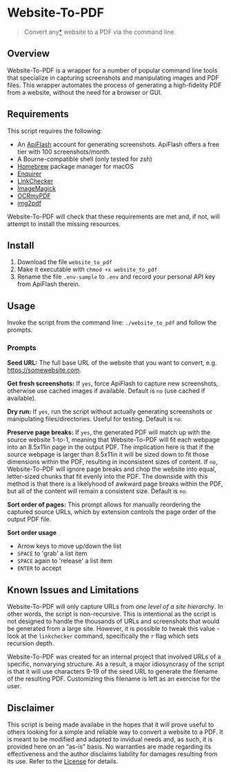 # Website-To-PDF

> Convert any[*](#known-issues-and-limitations) website to a PDF via the command line

## Overview

Website-To-PDF is a wrapper for a number of popular command line tools that
specialize in capturing screenshots and manipulating images and PDF files. This
wrapper automates the process of generating a high-fidelity PDF from a website,
without the need for a browser or GUI.

## Requirements

This script requires the following:

- An [ApiFlash](https://apiflash.com/) account for generating screenshots. ApiFlash offers a free tier with 100 screenshots/month.
- A Bourne-compatible shell (only tested for zsh)
- [Homebrew](https://brew.sh) package manager for macOS
- [Enquirer](https://github.com/termapps/enquirer)
- [LinkChecker](https://github.com/linkchecker/linkchecker)
- [ImageMagick](https://imagemagick.org/index.php)
- [OCRmyPDF](https://github.com/jbarlow83/OCRmyPDF)
- [img2pdf](https://github.com/josch/img2pdf)

Website-To-PDF will check that these requirements are met and, if not, will
attempt to install the missing resources.

## Install

1. Download the file `website_to_pdf`
2. Make it executable with `chmod +x website_to_pdf`
3. Rename the file `.env-sample` to `.env` and record your personal API key from ApiFlash therein.

## Usage

Invoke the script from the command line: `./website_to_pdf` and follow the prompts.

### Prompts

**Seed URL:** The full base URL of the website that you want to convert, e.g.
https://somewebsite.com.

**Get fresh screenshots:** If `yes`, force ApiFlash to capture new screenshots,
otherwise use cached images if available. Default is `no` (use cached if
available).

**Dry run:** If `yes`, run the script without actually generating screenshots
or manipulating files/directories. Useful for testing. Default is `no`.

**Preserve page breaks:** If `yes`, the generated PDF will match up with the
source website 1-to-1, meaning that Website-To-PDF will fit each webpage into
an 8.5x11in page in the output PDF. The implication here is that if the source
webpage is larger than 8.5x11in it will be sized down to fit those dimensions
within the PDF, resulting in inconsistent sizes of content. If `no`,
Website-To-PDF will ignore page breaks and chop the website into equal,
letter-sized chunks that fit evenly into the PDF. The downside with this method
is that there is a likelyhood of awkward page breaks within the PDF, but all of
the content will remain a consistent size. Default is `no`.

**Sort order of pages:** This prompt allows for manually reordering the
captured source URLs, which by extension controls the page order of the output
PDF file.

**Sort order usage**
- Arrow keys to move up/down the list
- `SPACE` to 'grab' a list item
- `SPACE` again to 'release' a list item
- `ENTER` to accept

## Known Issues and Limitations

Website-To-PDF will only capture URLs from *one level of a site hierarchy*. In
other words, the script is non-recursive. This is intentional as the script is
not designed to handle the thousands of URLs and screenshots that would be
generated from a large site. However, it is possible to tweak this value - look
at the `linkchecker` command, specifically the `r` flag which sets recursion
depth.

Website-To-PDF was created for an internal project that involved URLs of a
specific, nonvarying structure. As a result, a major idiosyncrasy of the script
is that it will use characters 9-19 of the seed URL to generate the filename of
the resulting PDF. Customizing this filename is left as an exercise for the
user.

## Disclaimer

This script is being made availabe in the hopes that it will prove useful to
others looking for a simple and reliable way to convert a website to a PDF. It
is meant to be modified and adapted to invidual needs and, as such, it is
provided here on an “as-is” basis. No warranties are made regarding its
effectiveness and the author disclaims liability for damages resulting from its
use. Refer to the [License](LICENSE.md) for details.
